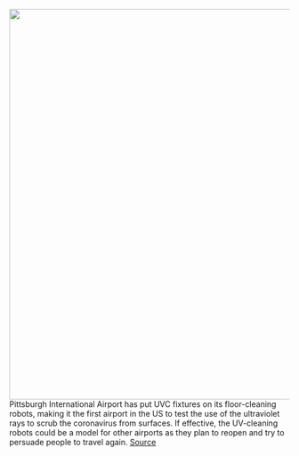 <img src='https://cdn.vox-cdn.com/thumbor/WcL9kJkbXLNm5r19kMatoxWpSdU=/0x0:1800x1266/1200x800/filters:focal(756x489:1044x777)/cdn.vox-cdn.com/uploads/chorus_image/image/66764586/Carnegie_Robotics_UV_scrubber_at_PIT.0.jpg' width='700px' /><br/>
Pittsburgh International Airport has put UVC fixtures on its floor-cleaning robots, making it the first airport in the US to test the use of the ultraviolet rays to scrub the coronavirus from surfaces. If effective, the UV-cleaning robots could be a model for other airports as they plan to reopen and try to persuade people to travel again.
<a href='https://www.theverge.com/2020/5/7/21249319/pittsburgh-airport-uv-robots-coronavirus-cleaning-disinfecting'> Source <a/>